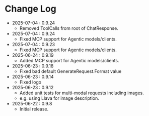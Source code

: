 # Change Log

* 2025-07-04 : 0.9.24
	* Removed ToolCalls from root of ChatResponse.
* 2025-07-04 : 0.9.24
	* Fixed MCP support for Agentic models/clients.
* 2025-07-04 : 0.9.23
	* Fixed MCP support for Agentic models/clients.
* 2025-06-24 : 0.9.19
	* Added MCP support for Agentic models/clients.
* 2025-06-23 : 0.9.18
	* Fixed bad default GenerateRequest.Format value
* 2025-06-23 : 0.9.14
	* Fixed logo
* 2025-06-23 : 0.9.12
	* Added unit tests for multi-modal requests including images.
	* e.g. using Llava for image description.
* 2025-06-22 : 0.9.8
	* Initial release.
